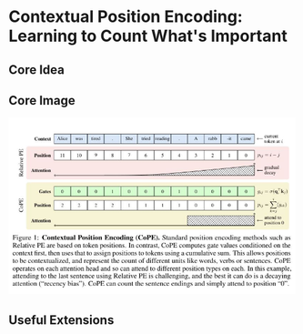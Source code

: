 # Contextual Position Encoding: Learning to Count What's Important

## Core Idea

## Core Image
![Figure 1](fig.1.JPG)

## Useful Extensions